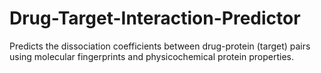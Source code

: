 # Drug-Target-Interaction-Predictor
Predicts the dissociation coefficients between drug-protein (target) pairs using molecular fingerprints and physicochemical protein properties.
